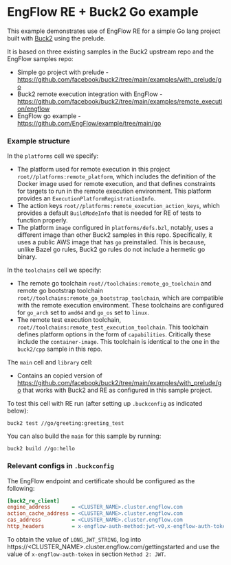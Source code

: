 # EngFlow RE + Buck2 Go example

This example demonstrates use of EngFlow RE for a simple Go lang project built with [Buck2](https://github.com/facebook/buck2) using the prelude.

It is based on three existing samples in the Buck2 upstream repo and the EngFlow samples repo:

* Simple go project with prelude - https://github.com/facebook/buck2/tree/main/examples/with_prelude/go
* Buck2 remote execution integration with EngFlow - https://github.com/facebook/buck2/tree/main/examples/remote_execution/engflow
* EngFlow go example - https://github.com/EngFlow/example/tree/main/go

### Example structure

In the `platforms` cell we specify:
* The platform used for remote execution in this project `root//platforms:remote_platform`, which includes the definition of the Docker image used for remote execution, and that defines constraints for targets to run in the remote execution environment. This platform provides an `ExecutionPlatformRegistrationInfo`.
* The action keys `root//platforms:remote_execution_action_keys`, which provides a default `BuildModeInfo` that is needed for RE of tests to function properly.
* The platform `image` configured in `platforms/defs.bzl`, notably, uses a different image than other Buck2 samples in this repo. Specifically, it uses a public AWS image that has `go` preinstalled. This is because, unlike Bazel go rules, Buck2 go rules do not include a hermetic go binary.

In the `toolchains` cell we specify:

* The remote go toolchain `root//toolchains:remote_go_toolchain` and remote go bootstrap toolchain `root//toolchains:remote_go_bootstrap_toolchain`, which are compatible with the remote execution environment. These toolchains are configured for `go_arch` set to `amd64` and `go_os` set to `linux`.
* The remote test execution toolchain, `root//toolchains:remote_test_execution_toolchain`. This toolchain defines platform options in the form of `capabilities`. Critically these include the `container-image`. This toolchain is identical to the one in the `buck2/cpp` sample in this repo.

The `main` cell and `library` cell:

* Contains an copied version of https://github.com/facebook/buck2/tree/main/examples/with_prelude/go that works with Buck2 and RE as configured in this sample project.

To test this cell with RE run (after setting up `.buckconfig` as indicated below):

```
buck2 test //go/greeting:greeting_test
```

You can also build the `main` for this sample by running:

```
buck2 build //go:hello 
```

### Relevant configs in `.buckconfig`

The EngFlow endpoint and certificate should be configured as the
following:

```ini
[buck2_re_client]
engine_address       = <CLUSTER_NAME>.cluster.engflow.com
action_cache_address = <CLUSTER_NAME>.cluster.engflow.com
cas_address          = <CLUSTER_NAME>.cluster.engflow.com
http_headers         = x-engflow-auth-method:jwt-v0,x-engflow-auth-token:LONG_JWT_STRING
 ```

To obtain the value of `LONG_JWT_STRING`, log into https://<CLUSTER_NAME>.cluster.engflow.com/gettingstarted and use the value of `x-engflow-auth-token` in section `Method 2: JWT`.
